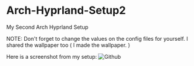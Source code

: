 # Arch-Hyprland-Setup2
My Second Arch Hyprland Setup

NOTE: Don't forget to change the values on the config files for yourself. I shared the wallpaper too ( I made the wallpaper. )


Here is a screenshot from my setup:
![Github](https://github.com/Gokhawk/Arch-Hyprland-Setup2/assets/47640690/5b818348-1463-4717-a78a-e88abf39dccb)
